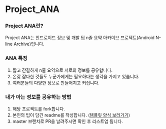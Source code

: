 # Project_ANA
### Project ANA란?
Project ANA는 안드로이드 정보 및 개발 팁 n줄 요약 아카이브 프로젝트(Android N-line Archive)입니다.

### ANA 특징
1. 짧고 간결하게 n줄 요약으로 서로의 정보를 공유합니다.
2. 온갖 잡다한 것들도 누군가에게는 필요하다는 생각을 가지고 있습니다.
3. 여러분들의 다양한 정보로 만들어지고 커집니다.

### 내가 아는 정보를 공유하는 방법
1. 해당 프로젝트를 fork합니다.
2. 본인의 팁이 담긴 readme를 작성합니다. ([템플릿 양식 보러가기](template/ANA_Template.md))
3. master 브랜치로 PR을 날려주시면 확인 후 리스트업 됩니다.